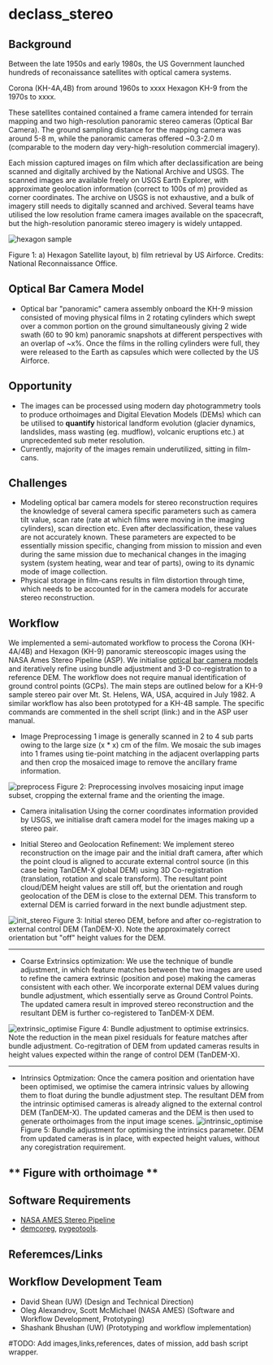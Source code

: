 # declass_stereo
 
## Background 
Between the late 1950s and early 1980s, the US Government launched hundreds of reconaissance satellites with optical camera systems. 

Corona (KH-4A,4B) from around 1960s to xxxx
Hexagon KH-9 from the 1970s to xxxx. 

These satellites contained contained a frame camera intended for terrain mapping and two high-resolution panoramic stereo cameras (Optical Bar Camera). The ground sampling distance for the mapping camera was around 5-8 m, while the panoramic cameras offered ~0.3-2.0 m (comparable to the modern day very-high-resolution commercial imagery). 

Each mission captured images on film which after declassification are being scanned and digitally archived by the National Archive and USGS. The scanned images are available freely on USGS Earth Explorer, with approximate geolocation information (correct to 100s of m) provided as corner coordinates. The archive on USGS is not exhaustive, and a bulk of imagery still needs to digitally scanned and archived. Several teams have utilised the low resolution frame camera images available on the spacecraft, but the high-resolution panoramic stereo imagery is widely untapped. 

![hexagon sample](https://github.com/uw-cryo/declass_stereo/blob/master/declass_readme_images/Hexagon_Sample.gif)

Figure 1: a) Hexagon Satellite layout, b) film retrieval by US Airforce. Credits: National Reconnaissance Office.

## Optical Bar Camera Model
- Optical bar "panoramic" camera assembly onboard the KH-9 mission consisted of moving physical films in 2 rotating cylinders which swept over a common portion on the ground simultaneously giving 2 wide swath (60 to 90 km) panoramic snapshots at different perspectives with an overlap of ~x%.  Once the films in the rolling cylinders were full, they were released to the Earth as capsules which were collected by the US Airforce. 

## Opportunity
- The images can be processed using modern day photogrammetry tools to produce orthoimages and Digital Elevation Models (DEMs) which can be utilised to **quantify** historical landform evolution (glacier dynamics, landslides, mass wasting (eg. mudflow), volcanic eruptions etc.) at unprecedented sub meter resolution.
- Currently, majority of the images remain underutilized, sitting in film-cans.

## Challenges
- Modeling optical bar camera models for stereo reconstruction requires the knowledge of several camera specific parameters such as  camera tilt value, scan rate (rate at which films were moving in the imaging cylinders), scan direction etc.
Even after declassification, these values are not accurately known. These parameters are expected to be essentially mission specific, changing from mission to mission and even during the same mission due to mechanical changes in the imaging system (system heating, wear and tear of parts), owing to its dynamic mode of image collection.
- Physical storage in film-cans results in film distortion through time, which needs to be accounted for in the camera models for accurate stereo reconstruction.

## Workflow
We implemented a semi-automated workflow to process the Corona (KH-4A/4B) and Hexagon (KH-9) panoramic stereoscopic images using the NASA Ames Stereo Pipeline (ASP). We initialise [optical bar camera models](https://github.com/NeoGeographyToolkit/StereoPipeline/blob/master/src/asp/Camera/OpticalBarModel.cc) and iteratively refine using bundle adjustment and 3-D co-registration to a reference DEM. The workflow does not require manual identification of ground control points (GCPs). The main steps are outlined below for a KH-9 sample stereo pair over Mt. St. Helens, WA, USA, acquired in July 1982.  A similar workflow has also been prototyped for a KH-4B sample. The specific commands are commented in the shell script (link:) and in the ASP user manual.

- Image Preprocessing
1 image is generally scanned in 2 to 4 sub parts owing to the large size (x * x) cm of the film. We mosaic the sub images into 1 frames using tie-point matching in the adjacent overlapping parts and then crop the mosaiced image to remove the ancillary frame information.
 
![preprocess](https://github.com/uw-cryo/declass_stereo/blob/master/declass_readme_images/preprocess.jpg)
Figure 2: Preprocessing involves mosaicing input image subset, cropping the external frame and the orienting the image.

 - Camera initalisation
Using the corner coordinates information provided by USGS, we initialise draft camera model for the images making up a stereo pair.  
 
 - Initial Stereo and Geolocation Refinement:
We implement stereo reconstruction on the image pair and the initial draft camera, after which the point cloud is aligned to accurate external control source (in this case being TanDEM-X global DEM) using 3D Co-registration (translation, rotation and scale transform). The resultant point cloud/DEM height values are still off, but the orientation and rough geolocation of the DEM is close to the external DEM. This transform to external DEM is carried forward in the next bundle adjustment step.

![init_stereo](https://github.com/uw-cryo/declass_stereo/blob/master/declass_readme_images/initial_stereo.jpg)
Figure 3: Initial stereo DEM, before and after co-registration to external control DEM (TanDEM-X). Note the approximately correct orientation but "off" height values for the DEM.

 -----
 
- Coarse Extrinsics optimization:
We use the technique of bundle adjustment, in which feature matches between the two images are used to refine the camera extrinsic (position and pose) making the cameras consistent with each other. We incorporate external DEM values during bundle adjustment, which essentially serve as Ground Control Points. The updated camera result in improved stereo reconstruction and the resultant DEM is further co-registered to TanDEM-X DEM. 

![extrinsic_optimise](https://github.com/uw-cryo/declass_stereo/blob/master/declass_readme_images/extrinsics.jpg)
Figure 4: Bundle adjustment to optimise extrinsics. Note the reduction in the mean pixel residuals for feature matches after bundle adjustment. Co-regitration of DEM from updated cameras results in height values expected within the range of control DEM (TanDEM-X).

 -----
- Intrinsics Optmization:
Once the camera position and orientation have been optimised, we optimise the camera intrinsic values by allowing them to float during the bundle adjustment step. The resultant DEM from the intrinsic optimised cameras is already aligned to the external control DEM (TanDEM-X). The updated cameras and the DEM is then used to generate orthoimages from the input image scenes.
![intrinsic_optimise](https://github.com/uw-cryo/declass_stereo/blob/master/declass_readme_images/intrinsics.jpg)
Figure 5: Bundle adjustment for optimising the intrinsics parameter. DEM from updated cameras is in place, with expected height values, without any coregistration requirement.

** Figure with orthoimage **
 -----

 ## Software Requirements
- [NASA AMES Stereo Pipeline](https://github.com/NeoGeographyToolkit/StereoPipeline)
- [demcoreg](https://github.com/dshean/demcoreg), [pygeotools](https://github.com/dshean/pygeotools).

## Referemces/Links

## Workflow Development Team
- David Shean (UW) (Design and Technical Direction)
- Oleg Alexandrov, Scott McMichael (NASA AMES) (Software and Workflow Development, Prototyping)
- Shashank Bhushan (UW) (Prototyping and workflow implementation)

#TODO: Add images,links,references, dates of mission, add bash script wrapper.


